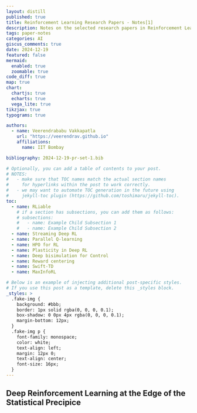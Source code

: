 ```yaml
---
layout: distill
published: true
title: Reinforcement Learning Research Papers - Notes[1]
description: Notes on the selected research papers in Reinforcement Learning
tags: paper-notes
categories: AI
giscus_comments: true
date: 2024-12-19
featured: false
mermaid:
  enabled: true
  zoomable: true
code_diff: true
map: true
chart:
  chartjs: true
  echarts: true
  vega_lite: true
tikzjax: true
typograms: true

authors:
  - name: Veerendrababu Vakkapatla
    url: "https://veerendrav.github.io"
    affiliations:
      name: IIT Bombay

bibliography: 2024-12-19-pr-set-1.bib

# Optionally, you can add a table of contents to your post.
# NOTES:
#   - make sure that TOC names match the actual section names
#     for hyperlinks within the post to work correctly.
#   - we may want to automate TOC generation in the future using
#     jekyll-toc plugin (https://github.com/toshimaru/jekyll-toc).
toc:
  - name: RLiable
    # if a section has subsections, you can add them as follows:
    # subsections:
    #   - name: Example Child Subsection 1
    #   - name: Example Child Subsection 2
  - name: Streaming Deep RL
  - name: Parallel Q-learning
  - name: HPO for RL
  - name: Plasticity in Deep RL
  - name: Deep bisimulation for Control
  - name: Reward centering
  - name: Swift-TD
  - name: MaxInfoRL

# Below is an example of injecting additional post-specific styles.
# If you use this post as a template, delete this _styles block.
_styles: >
  .fake-img {
    background: #bbb;
    border: 1px solid rgba(0, 0, 0, 0.1);
    box-shadow: 0 0px 4px rgba(0, 0, 0, 0.1);
    margin-bottom: 12px;
  }
  .fake-img p {
    font-family: monospace;
    color: white;
    text-align: left;
    margin: 12px 0;
    text-align: center;
    font-size: 16px;
  }
---
```


## Deep Reinforcement Learning at the Edge of the Statistical Precipice




